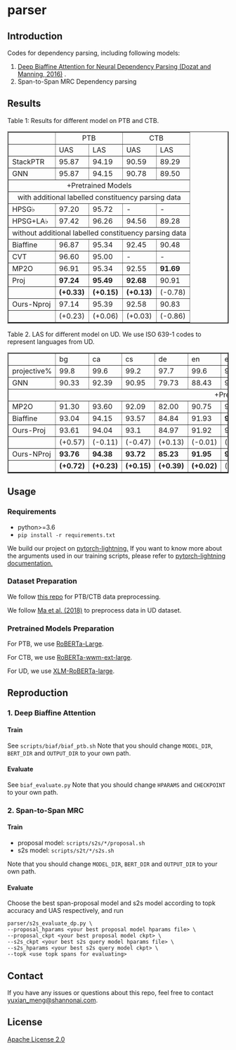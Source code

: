 # parser
## Introduction
Codes for dependency parsing, including following models:
1. [Deep Biaffine Attention for Neural Dependency Parsing (Dozat and Manning, 2016)](https://arxiv.org/abs/1611.01734) .
1. Span-to-Span MRC Dependency parsing

## Results
Table 1: Results for different model on PTB and CTB.
<table border=2>
   <tr>
      <td></td>
      <td align='center' colspan="2">PTB</td>
      <td align='center' colspan="2">CTB</td> 
   </tr>
   <tr>
      <td></td>
      <td>UAS</td>
      <td>LAS</td>
      <td>UAS</td>
      <td>LAS</td>
   </tr>
   <tr>
      <td>StackPTR</td>
      <td>95.87</td>
      <td>94.19</td>
      <td>90.59</td>
      <td>89.29</td>
   </tr>
   <tr>
      <td>GNN</td>
      <td>95.87</td>
      <td>94.15</td>
      <td>90.78</td>
      <td>89.50</td>
   </tr>
   <tr>
      <td align='center' colspan="5">    +Pretrained Models</td>
   </tr>
   <tr>
      <td align="center" colspan="5"> with additional labelled constituency parsing data</td>
   </tr>
   <tr>
      <td>HPSG&#x266d</td>
      <td>97.20</td>
      <td>95.72</td>
      <td>-</td>
      <td>-</td>
   </tr>
   <tr>
      <td>HPSG+LA&#x266d</td>
      <td>97.42</td>
      <td>96.26</td>
      <td>94.56</td>
      <td>89.28</td>
   </tr>
   <tr>
   <td align="center" colspan="5"> without additional labelled constituency parsing data</td>
   </tr>
   <tr>
      <td>Biaffine</td>
      <td>96.87</td>
      <td>95.34</td>
      <td>92.45</td>
      <td>90.48</td>
   </tr>
   <tr>
      <td>CVT</td>
      <td>96.60</td>
      <td>95.00</td>
      <td>-</td>
      <td>-</td>
   </tr>
   <tr>
      <td>MP2O</td>
      <td>96.91</td>
      <td>95.34</td>
      <td>92.55</td>
      <td><b>91.69</b></td>
   </tr>
   <tr>
      <td>Proj</td>
      <td><b>97.24</b></td>
      <td><b>95.49</b></td>
      <td><b>92.68</b></td>
      <td>90.91</td>
   </tr>
   <tr>
      <td></td>
      <td><b>(+0.33)</b></td>
      <td><b>(+0.15)</b></td>
      <td><b>(+0.13)</b></td>
      <td>(-0.78)</td>
   </tr>
   <tr>
      <td>Ours-Nproj</td>
      <td>97.14</td>
      <td>95.39</td>
      <td>92.58</td>
      <td>90.83</td>
   </tr>
   <tr>
      <td></td>
      <td>(+0.23)</td>
      <td>(+0.06)</td>
      <td>(+0.03)</td>
      <td>(-0.86)</td>
   </tr>
   
</table>


Table 2. LAS for different model on UD. We use ISO 639-1 codes
to represent languages from UD.
<table border=2>
    <tr>
        <td></td>
        <td>bg</td>
        <td>ca</td>
        <td>cs</td>
        <td>de</td>
        <td>en</td>
        <td>es</td>
        <td>fr</td>
        <td>it</td>
        <td>nl</td>
        <td>no</td>
        <td>ro</td>
        <td>ru</td>
        <td>Avg.</td>
    </tr>
    <tr>
        <td>projective%</td>
        <td>99.8</td>
        <td>99.6</td>
        <td>99.2</td>
        <td>97.7</td>
        <td>99.6</td>
        <td>99.6</td>
        <td>99.7</td>
        <td>99.8</td>
        <td>99.4</td>
        <td>99.3</td>
        <td>99.4</td>
        <td>99.2</td>
        <td>99.4</td>
    </tr>
    <tr>
        <td>GNN</td>
        <td>90.33</td>
        <td>92.39</td> 
        <td>90.95</td> 
        <td>79.73</td>
        <td>88.43</td>
        <td>91.56</td>
        <td>87.23</td>
        <td>92.44</td> 
        <td>88.57</td>
        <td>89.38</td> 
        <td>85.26</td> 
        <td>91.20</td>
        <td>89.37</td>
    </tr>
    <tr>
        <td align="center" colspan="14"> +Pretrained Models</td> 
    </tr>
    <tr>
        <td>MP2O</td> 
        <td>91.30</td> 
        <td>93.60</td> 
        <td>92.09</td>
        <td>82.00</td> 
        <td>90.75</td> 
        <td>92.62</td> 
        <td>89.32</td>
        <td>93.66</td> 
        <td>91.21</td>
        <td>91.74</td> 
        <td>86.40</td> 
        <td>92.61</td> 
        <td>91.02</td>
    </tr> 
    <tr>
        <td>Biaffine</td>
        <td>93.04</td>
        <td>94.15</td>
        <td> 93.57 </td>
        <td>84.84</td>
        <td>91.93</td>
        <td><b>92.64</b></td>
        <td>91.64</td>
        <td>94.07</td>
        <td>92.78</td>
        <td>94.17</td>
        <td>88.66</td>
        <td> 94.91 </td>
        <td>92.15</td>
    </tr>  
    <tr>
        <td>Ours-Proj</td>
        <td>93.61</td>
        <td>94.04</td>
        <td>93.1</td>
        <td>84.97</td>
        <td>91.92</td>
        <td>92.32</td>
        <td>91.69</td>
        <td>94.86</td>
        <td>92.51</td>
        <td>94.07</td>
        <td>88.76</td>
        <td>94.66</td>
        <td>92.21</td>
    </tr> 
    <tr>
    <td></td>
        <td>(+0.57)</td>
        <td>(-0.11)</td>
        <td> (-0.47) </td>
        <td> (+0.13) </td>
        <td> (-0.01) </td>
        <td> (-0.32) </td>
        <td> (+0.05) </td>
        <td><b>(+0.79)</b></td>
        <td> (-0.27) </td>
        <td> (-0.10) </td>
        <td> <b>(+0.10)</b> </td>
        <td> (-0.25) </td>
        <td> (+0.06)
    </tr>
    <tr>
        <td>Ours-NProj</td>
        <td> <b>93.76</b></td>
        <td> <b>94.38</b></td>
        <td> <b>93.72</b> </td>
        <td> <b>85.23</b> </td>
        <td> <b>91.95</b> </td>
        <td> <b>92.62</b> </td>
        <td> <b>91.76</b> </td>
        <td> 94.79 </td>
        <td> <b>92.97</b></td>
        <td> <b>94.50</b> </td>
        <td> 88.67 </td>
        <td> <b>95.00</b> </td>
        <td> <b>92.45</b></td>
    </tr>
    <tr>
    <td></td> 
    <td><b>(+0.72)</b></td>
    <td> <b>(+0.23)</b> </td>
    <td> <b>(+0.15)</b> </td>
    <td> <b>(+0.39)</b> </td>
    <td> <b>(+0.02)</b> </td>
    <td> (-0.02) </td>
    <td> <b>(+0.12)</b> </td>
    <td> (+0.72) </td>
    <td> <b>(+0.19)</b> </td>
    <td> <b>(+0.33)</b> </td>
    <td> (+0.01) </td>
    <td> <b>(+0.09)</b> </td>
    <td> (<b>+0.30</b>)</td>
    </tr>
</table>


## Usage
### Requirements
* python>=3.6
* `pip install -r requirements.txt`

We build our project on [pytorch-lightning.](https://github.com/PyTorchLightning/pytorch-lightning)
If you want to know more about the arguments used in our training scripts, please 
refer to [pytorch-lightning documentation.](https://pytorch-lightning.readthedocs.io/en/latest/)

### Dataset Preparation
We follow [this repo](https://github.com/hankcs/TreebankPreprocessing) for PTB/CTB data preprocessing.

We follow [Ma et al. (2018)](https://arxiv.org/abs/1805.01087) to preprocess data in UD dataset.

### Pretrained Models Preparation
For PTB, we use [RoBERTa-Large](https://huggingface.co/roberta-large).

For CTB, we use [RoBERTa-wwm-ext-large](https://huggingface.co/hfl/chinese-roberta-wwm-ext).

For UD, we use [XLM-RoBERTa-large](https://huggingface.co/xlm-roberta-large).

## Reproduction
### 1. Deep Biaffine Attention
#### Train
See `scripts/biaf/biaf_ptb.sh`
Note that you should change `MODEL_DIR`, `BERT_DIR` and `OUTPUT_DIR` to your own path.
#### Evaluate
See `biaf_evaluate.py`
Note that you should change `HPARAMS` and `CHECKPOINT` to your own path.

### 2. Span-to-Span MRC
#### Train
* proposal model: `scripts/s2s/*/proposal.sh`
* s2s model: `scripts/s2t/*/s2s.sh`

Note that you should change `MODEL_DIR`, `BERT_DIR` and `OUTPUT_DIR` to your own path.

#### Evaluate
Choose the best span-proposal model and s2s model according to topk accuracy and UAS respectively, and run
```
parser/s2s_evaluate_dp.py \
--proposal_hparams <your best proposal model hparams file> \
--proposal_ckpt <your best proposal model ckpt> \
--s2s_ckpt <your best s2s query model hparams file> \
--s2s_hparams <your best s2s query model ckpt> \
--topk <use topk spans for evaluating>
```

## Contact
If you have any issues or questions about this repo, feel free to contact yuxian_meng@shannonai.com.

## License
[Apache License 2.0](./LICENSE) 